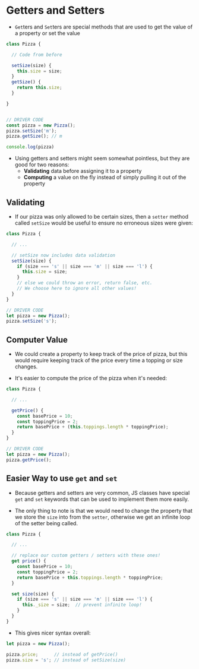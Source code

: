 # Getters and Setters

* `Get`ters and `Set`ters are special methods that are used to get the value of a property or set the value

```js
class Pizza {

  // Code from before

  setSize(size) {
    this.size = size;
  }
  getSize() {
    return this.size;
  }

}


// DRIVER CODE
const pizza = new Pizza();
pizza.setSize('m');
pizza.getSize(); // m

console.log(pizza)
```

* Using getters and setters might seem somewhat pointless, but they are good for two reasons:
  * **Validating** data before assigning it to a property
  * **Computing** a value on the fly instead of simply pulling it out of the property

## Validating

* If our pizza was only allowed to be certain sizes, then a `setter` method called `setSize` would be useful to ensure no erroneous sizes were given:

```js
class Pizza {

  // ...

  // setSize now includes data validation
  setSize(size) {
    if (size === 's' || size === 'm' || size === 'l') {
      this.size = size;
    }
    // else we could throw an error, return false, etc.
    // We choose here to ignore all other values!
  }
}

// DRIVER CODE
let pizza = new Pizza();
pizza.setSize('s');
```

## Computer Value

* We could create a property to keep track of the price of pizza, but this would require keeping track of the price every time a topping or size changes.

* It's easier to compute the price of the pizza when it's needed:

```js
class Pizza {

  // ...

  getPrice() {
    const basePrice = 10;
    const toppingPrice = 2;
    return basePrice + (this.toppings.length * toppingPrice);
  }
}

// DRIVER CODE
let pizza = new Pizza();
pizza.getPrice();
```

## Easier Way to use `get` and `set`

* Because getters and setters are very common, JS classes have special `get` and `set` keywords that can be used to implement them more easily.

* The only thing to note is that we would need to change the property that we store the `size` into from the `setter`, otherwise we get an infinite loop of the setter being called.

```js
class Pizza {

  // ...

  // replace our custom getters / setters with these ones!
  get price() {
    const basePrice = 10;
    const toppingPrice = 2;
    return basePrice + this.toppings.length * toppingPrice;
  }

  set size(size) {
    if (size === 's' || size === 'm' || size === 'l') {
      this._size = size;  // prevent infinite loop!
    }
  }
}
```

* This gives nicer syntax overall:

```js
let pizza = new Pizza();

pizza.price;      // instead of getPrice()
pizza.size = 's'; // instead of setSize(size)
```